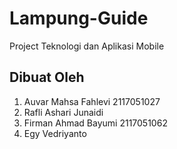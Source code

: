 # Lampung-Guide
Project Teknologi dan Aplikasi Mobile

## Dibuat Oleh
1. Auvar Mahsa Fahlevi  2117051027
2. Rafli Ashari Junaidi
3. Firman Ahmad Bayumi 2117051062
4. Egy Vedriyanto
